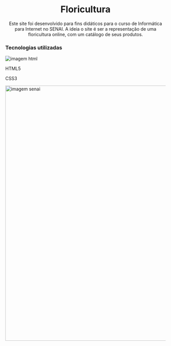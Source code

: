 <h1 align="center">Floricultura</h1>
<p align="center">Este site foi desenvolvido para fins didáticos para o curso de Informática para Internet no SENAI. A ideia o site é ser a representação de uma floricultura online, com um catálogo de seus produtos.</p>
<h3>Tecnologias utilizadas</h3>
<img src="https://static.portaldaindustria.com.br/media/uploads/logotipos/logo-senai.png](https://simpleicons.org/icons/html5.svg" alt="imagem html">
<p>HTML5</p>
<p>CSS3</p>
<img src="[https://static.portaldaindustria.com.br/media/uploads/logotipos/logo-senai.png](https://simpleicons.org/icons/html5.svg)" alt="imagem senai" width="800" >


